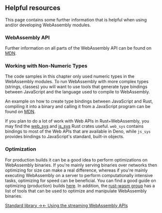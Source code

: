 ## Helpful resources

This page contains some further information that is helpful when using and/or
developing WebAssembly modules.

### WebAssembly API

Further information on all parts of the WebAssembly API can be found on
[MDN](https://developer.mozilla.org/en-US/docs/WebAssembly).

### Working with Non-Numeric Types

The code samples in this chapter only used numeric types in the WebAssembly
modules. To run WebAssembly with more complex types (strings, classes) you will
want to use tools that generate type bindings between JavaScript and the
language used to compile to WebAssembly.

An example on how to create type bindings between JavaScript and Rust, compiling
it into a binary and calling it from a JavaScript program can be found on
[MDN](https://developer.mozilla.org/en-US/docs/WebAssembly/Rust_to_wasm).

If you plan to do a lot of work with Web APIs in Rust+WebAssembly, you may find
the [web_sys](https://rustwasm.github.io/wasm-bindgen/web-sys/index.html) and
[js_sys](https://rustwasm.github.io/wasm-bindgen/contributing/js-sys/index.html)
Rust crates useful. `web_sys` contains bindings to most of the Web APIs that are
available in Deno, while `js_sys` provides bindings to JavaScript's standard,
built-in objects.

### Optimization

For production builds it can be a good idea to perform optimizations on
WebAssembly binaries. If you're mainly serving binaries over networks then
optimizing for size can make a real difference, whereas if you're mainly
executing WebAssembly on a server to perform computationally intensive tasks,
optimizing for speed can be beneficial. You can find a good guide on optimizing
(production) builds
[here](https://rustwasm.github.io/docs/book/reference/code-size.html). In
addition, the
[rust-wasm group](https://rustwasm.github.io/docs/book/reference/tools.html) has
a list of tools that can be used to optimize and manipulate WebAssembly
binaries.


[Standard library →](./standard_library.md)[← Using the streaming WebAssembly APIs](./webassembly/using_streaming_wasm.md)